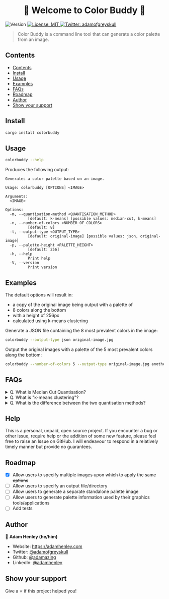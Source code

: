 <h1 align="center">🎨 Welcome to Color Buddy 🎨</h1>
<p>
  <img alt="Version" src="https://img.shields.io/badge/version-0.1.4-blue.svg?cacheSeconds=2592000" />
  <a href="#" target="_blank">
    <img alt="License: MIT" src="https://img.shields.io/badge/License-MIT-yellow.svg" />
  </a>
  <a href="https://twitter.com/adamofgreyskull" target="_blank">
    <img alt="Twitter: adamofgreyskull" src="https://img.shields.io/twitter/follow/adamofgreyskull.svg?style=social" />
  </a>
</p>

> Color Buddy is a command line tool that can generate a color palette from an image.

## Contents

<!--toc:start-->
- [Contents](#contents)
- [Install](#install)
- [Usage](#usage)
- [Examples](#examples)
- [FAQs](#faqs)
- [Roadmap](#roadmap)
- [Author](#author)
- [Show your support](#show-your-support)
<!--toc:end-->

## Install

```sh
cargo install colorbuddy
```

## Usage

```sh
colorbuddy --help
```

Produces the following output:
```
Generates a color palette based on an image.

Usage: colorbuddy [OPTIONS] <IMAGE>

Arguments:
  <IMAGE>

Options:
  -m, --quantisation-method <QUANTISATION_METHOD>
          [default: k-means] [possible values: median-cut, k-means]
  -n, --number-of-colors <NUMBER_OF_COLORS>
          [default: 8]
  -t, --output-type <OUTPUT_TYPE>
          [default: original-image] [possible values: json, original-image]
  -p, --palette-height <PALETTE_HEIGHT>
          [default: 256]
  -h, --help
          Print help
  -V, --version
          Print version
```

## Examples

The default options will result in:
  - a copy of the original image being output with a palette of
  - 8 colors along the bottom
  - with a height of 256px
  - calculated using k-means clustering

Generate a JSON file containing the 8 most prevalent colors in the image:
```sh
colorbuddy --output-type json original-image.jpg
```

Output the original images with a palette of the 5 most prevalent colors along the bottom:
```sh
colorbuddy --number-of-colors 5 --output-type original-image.jpg another-image.jpg
```

## FAQs

<details>
  <summary>Q. What is Median Cut Quantisation?</summary>

[Median Cut quantization](https://en.wikipedia.org/wiki/Median_cut) is a method used in image processing to reduce the number of colors used in an image. The goal is to represent the original image using a smaller color palette, while preserving as much of the visual information as possible.

Think of it like this: imagine you have a box of crayons, and you want to reduce the number of crayons you have while still being able to color a picture. The Median Cut quantization method would help you choose a smaller set of crayons that represent the range of colors used in your picture, so that you can still color a picture that looks similar to the original.

In Median Cut quantization, the first step is to divide the color space of the image into smaller sections. This is done by finding the median color value in each section and dividing the section in two based on this median value. This process is repeated until you have the desired number of colors in your palette.

</details>

<details>
<summary>Q. What is "k-means clustering"?</summary>

[K-means clustering](https://en.wikipedia.org/wiki/K-means_clustering) is a machine learning technique used for grouping data into "clusters" based on similarities between the data points.

Think of it like this: imagine you have a bunch of different colored balls, and you want to group them into a few different baskets based on their color. K Means Clustering is a way for the computer to automatically separate the balls into baskets such that each basket contains balls of similar color.

The "K" in K Means refers to the number of baskets you want to create. So, you can choose to have 2 baskets, 3 baskets, or even 10 baskets, depending on how many groups you want to create.

</details>

<details>
  <summary>Q. What is the difference between the two quantisation methods?</summary>

Or: "When should I use one method over the other?"

K-means clustering results in a palette of the **most common** colours in the image, whereas median cut quantisation results in a palette of **representative** colours.

Experiment with what works best for your application!

</details>

## Help

This is a personal, unpaid, open source project.
If you encounter a bug or other issue, require help or the addition of some new feature, please feel free to raise an Issue on GitHub.
I will endeavour to respond in a relatively timely manner but provide no guarantees.

## Roadmap

- [x] ~~Allow users to specify multiple images upon which to apply the same options~~
- [ ] Allow users to specify an output file/directory
- [ ] Allow users to generate a separate standalone palette image
- [ ] Allow users to generate palette information used by their graphics tools/applications
- [ ] Add tests

## Author

👨 **Adam Henley (he/him)**

* Website: https://adamhenley.com
* Twitter: [@adamofgreyskull](https://twitter.com/adamofgreyskull)
* Github: [@adamazing](https://github.com/adamazing)
* LinkedIn: [@adamhenley](https://linkedin.com/in/adamhenley)

## Show your support

Give a ⭐️ if this project helped you!

